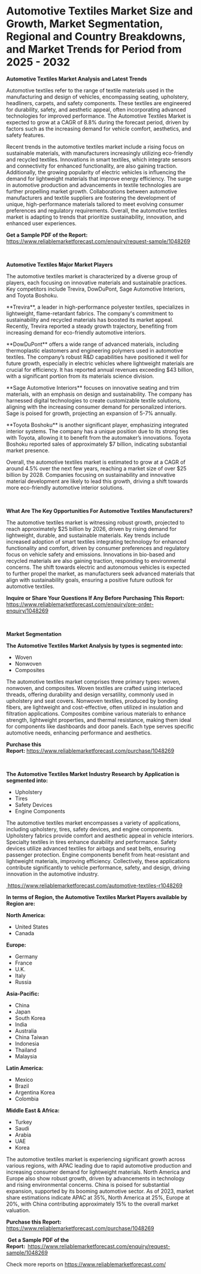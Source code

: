 <p><h1>Automotive Textiles Market Size and Growth, Market Segmentation, Regional and Country Breakdowns, and Market Trends for Period from 2025 -  2032</h1></p><p><strong>Automotive Textiles Market Analysis and Latest Trends</strong></p>
<p><p>Automotive textiles refer to the range of textile materials used in the manufacturing and design of vehicles, encompassing seating, upholstery, headliners, carpets, and safety components. These textiles are engineered for durability, safety, and aesthetic appeal, often incorporating advanced technologies for improved performance. The Automotive Textiles Market is expected to grow at a CAGR of 8.8% during the forecast period, driven by factors such as the increasing demand for vehicle comfort, aesthetics, and safety features.</p><p>Recent trends in the automotive textiles market include a rising focus on sustainable materials, with manufacturers increasingly utilizing eco-friendly and recycled textiles. Innovations in smart textiles, which integrate sensors and connectivity for enhanced functionality, are also gaining traction. Additionally, the growing popularity of electric vehicles is influencing the demand for lightweight materials that improve energy efficiency. The surge in automotive production and advancements in textile technologies are further propelling market growth. Collaborations between automotive manufacturers and textile suppliers are fostering the development of unique, high-performance materials tailored to meet evolving consumer preferences and regulatory requirements. Overall, the automotive textiles market is adapting to trends that prioritize sustainability, innovation, and enhanced user experiences.</p></p>
<p><strong>Get a Sample PDF of the Report:&nbsp;</strong> <a href="https://www.reliablemarketforecast.com/enquiry/request-sample/1048269?utm_campaign=2732&utm_medium=2&utm_source=Github&utm_content=ia&utm_term=30032025&utm_id=automotive-textiles">https://www.reliablemarketforecast.com/enquiry/request-sample/1048269</a></p>
<p>&nbsp;</p>
<p><strong>Automotive Textiles Major Market Players</strong></p>
<p><p>The automotive textiles market is characterized by a diverse group of players, each focusing on innovative materials and sustainable practices. Key competitors include Trevira, DowDuPont, Sage Automotive Interiors, and Toyota Boshoku.</p><p>**Trevira**, a leader in high-performance polyester textiles, specializes in lightweight, flame-retardant fabrics. The company's commitment to sustainability and recycled materials has boosted its market appeal. Recently, Trevira reported a steady growth trajectory, benefiting from increasing demand for eco-friendly automotive interiors.</p><p>**DowDuPont** offers a wide range of advanced materials, including thermoplastic elastomers and engineering polymers used in automotive textiles. The company’s robust R&D capabilities have positioned it well for future growth, especially in electric vehicles where lightweight materials are crucial for efficiency. It has reported annual revenues exceeding $43 billion, with a significant portion from its materials science division.</p><p>**Sage Automotive Interiors** focuses on innovative seating and trim materials, with an emphasis on design and sustainability. The company has harnessed digital technologies to create customizable textile solutions, aligning with the increasing consumer demand for personalized interiors. Sage is poised for growth, projecting an expansion of 5-7% annually.</p><p>**Toyota Boshoku** is another significant player, emphasizing integrated interior systems. The company has a unique position due to its strong ties with Toyota, allowing it to benefit from the automaker’s innovations. Toyota Boshoku reported sales of approximately $7 billion, indicating substantial market presence.</p><p>Overall, the automotive textiles market is estimated to grow at a CAGR of around 4.5% over the next few years, reaching a market size of over $25 billion by 2028. Companies focusing on sustainability and innovative material development are likely to lead this growth, driving a shift towards more eco-friendly automotive interior solutions.</p></p>
<p>&nbsp;</p>
<p><strong>What Are The Key Opportunities For Automotive Textiles Manufacturers?</strong></p>
<p><p>The automotive textiles market is witnessing robust growth, projected to reach approximately $25 billion by 2026, driven by rising demand for lightweight, durable, and sustainable materials. Key trends include increased adoption of smart textiles integrating technology for enhanced functionality and comfort, driven by consumer preferences and regulatory focus on vehicle safety and emissions. Innovations in bio-based and recycled materials are also gaining traction, responding to environmental concerns. The shift towards electric and autonomous vehicles is expected to further propel the market, as manufacturers seek advanced materials that align with sustainability goals, ensuring a positive future outlook for automotive textiles.</p></p>
<p><strong>Inquire or Share Your Questions If Any Before Purchasing This Report:</strong> <a href="https://www.reliablemarketforecast.com/enquiry/pre-order-enquiry/1048269?utm_campaign=2732&utm_medium=2&utm_source=Github&utm_content=ia&utm_term=30032025&utm_id=automotive-textiles">https://www.reliablemarketforecast.com/enquiry/pre-order-enquiry/1048269</a></p>
<p>&nbsp;</p>
<p><strong>Market Segmentation</strong></p>
<p><strong>The Automotive Textiles Market Analysis by types is segmented into:</strong></p>
<p><ul><li>Woven</li><li>Nonwoven</li><li>Composites</li></ul></p>
<p><p>The automotive textiles market comprises three primary types: woven, nonwoven, and composites. Woven textiles are crafted using interlaced threads, offering durability and design versatility, commonly used in upholstery and seat covers. Nonwoven textiles, produced by bonding fibers, are lightweight and cost-effective, often utilized in insulation and filtration applications. Composites combine various materials to enhance strength, lightweight properties, and thermal resistance, making them ideal for components like dashboards and door panels. Each type serves specific automotive needs, enhancing performance and aesthetics.</p></p>
<p><strong>Purchase this Report:&nbsp;</strong><a href="https://www.reliablemarketforecast.com/purchase/1048269?utm_campaign=2732&utm_medium=2&utm_source=Github&utm_content=ia&utm_term=30032025&utm_id=automotive-textiles">https://www.reliablemarketforecast.com/purchase/1048269</a></p>
<p>&nbsp;</p>
<p><strong>The Automotive Textiles Market Industry Research by Application is segmented into:</strong></p>
<p><ul><li>Upholstery</li><li>Tires</li><li>Safety Devices</li><li>Engine Components</li></ul></p>
<p><p>The automotive textiles market encompasses a variety of applications, including upholstery, tires, safety devices, and engine components. Upholstery fabrics provide comfort and aesthetic appeal in vehicle interiors. Specialty textiles in tires enhance durability and performance. Safety devices utilize advanced textiles for airbags and seat belts, ensuring passenger protection. Engine components benefit from heat-resistant and lightweight materials, improving efficiency. Collectively, these applications contribute significantly to vehicle performance, safety, and design, driving innovation in the automotive industry.</p></p>
<p><a href="https://www.reliablemarketforecast.com/automotive-textiles-r1048269?utm_campaign=2732&utm_medium=2&utm_source=Github&utm_content=ia&utm_term=30032025&utm_id=automotive-textiles">&nbsp;https://www.reliablemarketforecast.com/automotive-textiles-r1048269</a></p>
<p><strong>In terms of Region, the Automotive Textiles Market Players available by Region are:</strong></p>
<p>
    <p> <strong> North America: </strong>
        <ul>
            <li>United States</li>
            <li>Canada</li>
        </ul>
        </p> 
    <p> <strong> Europe: </strong>
        <ul>
            <li>Germany</li>
            <li>France</li>
            <li>U.K.</li>
            <li>Italy</li>
            <li>Russia</li>
        </ul>
        </p> 
    <p> <strong> Asia-Pacific: </strong>
        <ul>
            <li>China</li>
            <li>Japan</li>
            <li>South Korea</li>
            <li>India</li>
            <li>Australia</li>
            <li>China Taiwan</li>
            <li>Indonesia</li>
            <li>Thailand</li>
            <li>Malaysia</li>
        </ul>
        </p> 
    <p> <strong> Latin America: </strong>
        <ul>
            <li>Mexico</li>
            <li>Brazil</li>
            <li>Argentina Korea</li>
            <li>Colombia</li>
        </ul>
        </p> 
    <p> <strong> Middle East & Africa: </strong>
        <ul>
            <li>Turkey</li>
            <li>Saudi</li>
            <li>Arabia</li>
            <li>UAE</li>
            <li>Korea</li>
        </ul>
    </p>
    </p>
<p><p>The automotive textiles market is experiencing significant growth across various regions, with APAC leading due to rapid automotive production and increasing consumer demand for lightweight materials. North America and Europe also show robust growth, driven by advancements in technology and rising environmental concerns. China is poised for substantial expansion, supported by its booming automotive sector. As of 2023, market share estimations indicate APAC at 35%, North America at 25%, Europe at 20%, with China contributing approximately 15% to the overall market valuation.</p></p>
<p><strong>Purchase this Report: </strong><a href="https://www.reliablemarketforecast.com/purchase/1048269?utm_campaign=2732&utm_medium=2&utm_source=Github&utm_content=ia&utm_term=30032025&utm_id=automotive-textiles">https://www.reliablemarketforecast.com/purchase/1048269</a></p>
<p>&nbsp;<strong>Get a Sample PDF of the Report:&nbsp;&nbsp;</strong><a href="https://www.reliablemarketforecast.com/enquiry/request-sample/1048269?utm_campaign=2732&utm_medium=2&utm_source=Github&utm_content=ia&utm_term=30032025&utm_id=automotive-textiles">https://www.reliablemarketforecast.com/enquiry/request-sample/1048269</a></p>
<p><strong></strong></p>
<p>Check more reports on <a href="https://www.reliablemarketforecast.com/?utm_campaign=2732&utm_medium=2&utm_source=Github&utm_content=ia&utm_term=30032025&utm_id=automotive-textiles">https://www.reliablemarketforecast.com/</a></p>